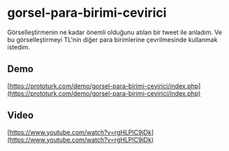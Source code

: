 # gorsel-para-birimi-cevirici
 
Görselleştirmenin ne kadar önemli olduğunu atılan bir tweet ile anladım. Ve bu görselleştirmeyi TL'nin diğer para birimlerine çevrilmesinde kullanmak istedim.

## Demo
[https://prototurk.com/demo/gorsel-para-birimi-cevirici/index.php](https://prototurk.com/demo/gorsel-para-birimi-cevirici/index.php)

## Video
[https://www.youtube.com/watch?v=rgHLPIC9jDk](https://www.youtube.com/watch?v=rgHLPIC9jDk)